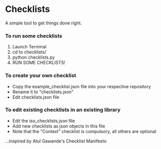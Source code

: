 # Checklists
A simple tool to get things done right.

### To run some checklists
1. Launch Terminal
2. cd to checklists/
3. python checklists.py
4. RUN SOME CHECKLISTS!

### To create your own checklist
* Copy the example_checklist.json file into your respective repository
* Rename it to "checklists.json" 
* Edit checklists.json file


### To edit existing checklists in an existing library

* Edit the iso_checklists.json file
* Add new checklists as json objects in this file
* Note that the "Context" checklist is compulsory, all others are optional
  
  
...inspired by Atul Gawande's Checklist Manifesto
